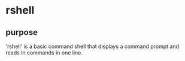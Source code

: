 rshell
======

purpose
-------
'rshell' is a basic command shell that displays a command prompt and reads in commands in one line.
